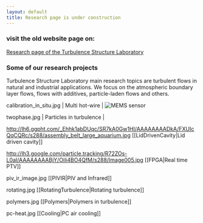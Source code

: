 ```yaml
---
layout: default
title: Research page is under construction
---
```


### visit the old website page on:

[Research page of the Turbulence Structure Laboratory](http://www.eng.tau.ac.il/~alexlib/efdl/pmwiki.php?n=Research.Research)




### Some of our research projects

Turbulence Structure Laboratory main research topics are turbulent flows in natural and industrial applications. We focus on the atmospheric boundary layer flows, flows with additives, particle-laden flows and others. 


calibration_in_situ.jpg | Multi hot-wire   |
![](https://lh5.googleusercontent.com/-mWCPTnbqlrk/TfKL2F7-THI/AAAAAAAALWU/gcfHpSUpDYA/s288/P1010129.JPG " MEMS sensor ")


twophase.jpg  | Particles in turbulence |

http://lh6.ggpht.com/_Ehhk1abDUqc/SR7kA0Gw1HI/AAAAAAAADkA/FXUIcQqCQRc/s288/assembly_belt_large_aquarium.jpg [[LidDrivenCavity|Lid driven cavity]]
 

http://lh3.google.com/particle.tracking/R72ZOs-L0aI/AAAAAAAABjY/Oili4BO4QfM/s288/Image005.jpg [[FPGA|Real time PTV]]


piv_ir_image.jpg [[PIVIR|PIV and Infrared]]


rotating.jpg  [[RotatingTurbulence|Rotating turbulence]]

polymers.jpg  [[Polymers|Polymers in turbulence]]

pc-heat.jpg [[Cooling|PC air cooling]]

